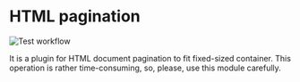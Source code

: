 # HTML pagination

![Test workflow](https://github.com/dm1sh/html-pagination/actions/workflows/test.yaml/badge.svg)

It is a plugin for HTML document pagination to fit fixed-sized container.
This operation is rather time-consuming, so, please, use this module carefully.
